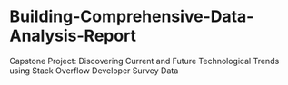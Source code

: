 # Building-Comprehensive-Data-Analysis-Report
Capstone Project: Discovering Current and Future Technological Trends using Stack Overflow Developer Survey Data
